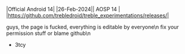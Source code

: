 |Official Android 14|
|26-Feb-2024|| AOSP 14 | |https://github.com/trebledroid/treble_experimentations/releases/|

guys, the page is fucked, everything is editable by everyone\n
fix your permission stuff or blame github\n
- 3tcy
